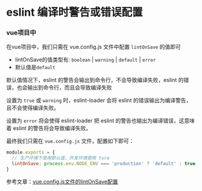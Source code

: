# eslint 编译时警告或错误配置

### vue项目中

在vue项目中，我们只需在 vue.config.js 文件中配置 `lintOnSave` 的值即可

- lintOnSave的值类型有: `boolean` | `warning` | `default` | `error`
- 默认值是`default`

默认值情况下，eslint 的警告会输出到命令行，不会导致编译失败，eslint 的错误，也会输出到命令行，而且会导致编译失败

设置为 `true` 或 `warning` 时，eslint-loader 会将 eslint 的错误输出为编译警告，且不会使得编译失败。

设置为 `error` 将会使得 eslint-loader 把 eslint 的警告也输出为编译错误，这意味着 eslint 的警告将会导致编译失败。

最终我们只需在 `vue.config.js` 文件，配置如下即可：

```js
module.exports = {
  // 生产环境下使用默认值，开发环境使用 ture 
  lintOnSave: process.env.NODE_ENV === 'production' ? 'default' : true,
}
```

参考文章：[vue.config.js文件的lintOnSave配置](https://cli.vuejs.org/zh/config/#lintonsave)